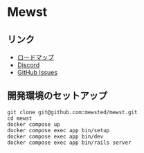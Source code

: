 # Mewst

## リンク

- [ロードマップ](https://github.com/orgs/mewsted/projects/1)
- [Discord](https://discord.gg/tNwVpJ4Jfk)
- [GitHub Issues](https://github.com/mewsted/mewst/issues)

## 開発環境のセットアップ

```
git clone git@github.com:mewsted/mewst.git
cd mewst
docker compose up
docker compose exec app bin/setup
docker compose exec app bin/dev
docker compose exec app bin/rails server
```
